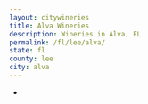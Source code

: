 ```yaml
---
layout: citywineries
title: Alva Wineries
description: Wineries in Alva, FL
permalink: /fl/lee/alva/
state: fl
county: lee
city: alva
---
```

-
